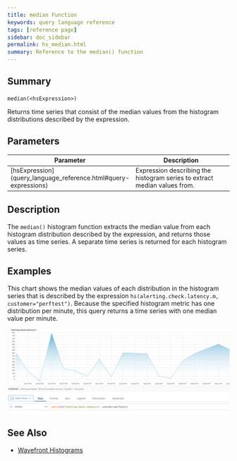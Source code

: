 ```yaml
---
title: median Function
keywords: query language reference
tags: [reference page]
sidebar: doc_sidebar
permalink: hs_median.html
summary: Reference to the median() function
---
```

## Summary
```
median(<hsExpression>)
```

Returns time series that consist of the median values from the histogram distributions described by the expression.  

## Parameters


<table style="width: 100%;">
<thead>
<tr><th width="30%">Parameter</th><th width="70%">Description</th></tr>
</thead>
<tbody>
<tr>
<td markdown="span">[hsExpression](query_language_reference.html#query-expressions)</td>
<td markdown="span">Expression describing the histogram series to extract median values from.</td></tr>
</tbody>
</table>


## Description

The `median()` histogram function extracts the median value from each histogram distribution described by the expression, and returns those values as time series. A separate time series is returned for each histogram series. 


## Examples

This chart shows the median values of each distribution in the histogram series that is described by the expression `hs(alerting.check.latency.m, customer="perftest")`. Because the specified histogram metric has one distribution per minute, this query returns a time series with one median value per minute. 

![hs_median](images/hs_median.png)


## See Also

* [Wavefront Histograms](proxies_histograms.html)
